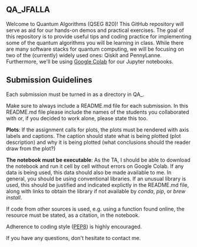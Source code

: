 ## QA_JFALLA
Welcome to Quantum Algorithms (QSEG 820)! This GitHub repository will serve as aid for our hands-on demos and practical exercises. The goal of this repository is to provide useful tips and coding practice for implementing some of the quantum algorithms you will be learning in class. While there are many software stacks for quantum computing, we will be focusing on two of the (currently) widely used ones: Qiskit and PennyLanne. Furthermore, we'll be using [Google Colab](https://colab.research.google.com/) for our Jupyter notebooks.

## Submission Guidelines
Each submission must be turned in as a directory in QA_<firstinitialLastname>.

Make sure to always include a README.md file for each submission. In this README.md file please include the names of the students you collaborated with or, if you decided to work alone, please state this too.

**Plots**: If the assignment calls for plots, the plots must be rendered with axis labels and captions. The caption should state what is being plotted (plot description) and why it is being plotted (what conclusions should the reader draw from the plot?)

**The notebook must be executable**: As the TA, I should be able to download the notebook and run it cell by cell without errors on Google Colab. If any data is being used, this data should also be made available to me. In general, you should be using conventional libraries. If an unusual library is used, this should be justified and indicated explictly in the README.md file, along with links to obtain the library if not available by *conda*, *pip*, or *brew install*.

If code from other sources is used, e.g. using a function found online, the resource must be stated, as a citation, in the notebook.

Adherence to coding style ([PEP8](https://peps.python.org/pep-0008/)) is highly encouraged.

If you have any questions, don't hesitate to contact me.

